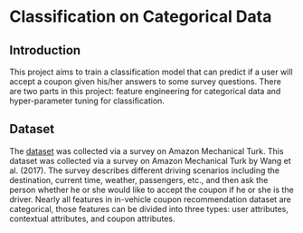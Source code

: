 # Classification on Categorical Data

## Introduction
This project aims to train a classification model that can predict if a user will accept a coupon given his/her answers 
to some survey questions. There are two parts in this project: feature engineering for categorical data and 
hyper-parameter tuning for classification.

## Dataset
The [dataset](https://archive.ics.uci.edu/ml/datasets/in-vehicle+coupon+recommendation) was collected via a survey on Amazon Mechanical Turk. This dataset was collected via a survey on Amazon 
Mechanical Turk by Wang et al. (2017). The survey describes different driving scenarios including the destination, 
current time, weather, passengers, etc., and then ask the person whether he or she would like to accept the coupon if he
or she is the driver. Nearly all features in in-vehicle coupon recommendation dataset are categorical, those features 
can be divided into three types: user attributes, contextual attributes, and coupon attributes.


